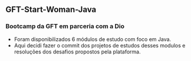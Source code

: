 ## GFT-Start-Woman-Java
### Bootcamp da GFT em parceria com a Dio
- Foram disponibilizados 6 módulos de estudo com foco em Java. 
- Aqui decidi fazer o commit dos projetos de estudos desses modulos e resoluções dos desafios propostos pela plataforma.
